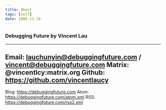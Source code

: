 ```yaml
---
title: About
tags: [self]
date: 1988-11-18
---
```


### Debugging Future by Vincent Lau

---
Email: lauchunyin@debuggingfuture.com / vincent@debuggingfuture.com
Matrix: @vincentlcy:matrix.org
Github: https://github.com/vincentlaucy
---
Blog: https://debuggingfuture.com
Atom: https://debuggingfuture.com/atom.xml
RSS: https://debuggingfuture.com/rss2.xml
